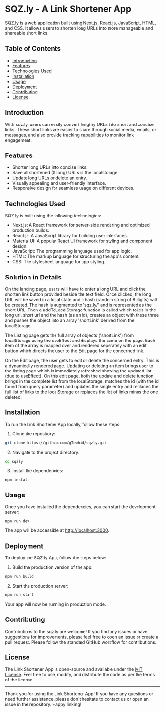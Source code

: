 # SQZ.ly - A Link Shortener App

SQZ.ly is a web application built using Next.js, React.js, JavaScript, HTML, and CSS. It allows users to shorten long URLs into more manageable and shareable short links.

## Table of Contents

- [Introduction](#introduction)
- [Features](#features)
- [Technologies Used](#technologies-used)
- [Installation](#installation)
- [Usage](#usage)
- [Deployment](#deployment)
- [Contributing](#contributing)
- [License](#license)

## Introduction

With sqz.ly, users can easily convert lengthy URLs into short and concise links. These short links are easier to share through social media, emails, or messages, and also provide tracking capabilities to monitor link engagement.

## Features

- Shorten long URLs into concise links.
- Save all shortened (& long) URLs in the localstorage.
- Update long URLs or delete an entry.
- Visually appealing and user-friendly interface.
- Responsive design for seamless usage on different devices.

## Technologies Used

SQZ.ly is built using the following technologies:

- Next.js: A React framework for server-side rendering and optimized production builds.
- React.js: A JavaScript library for building user interfaces.
- Material UI: A popular React UI framework for styling and component design.
- JavaScript: The programming language used for app logic.
- HTML: The markup language for structuring the app's content.
- CSS: The stylesheet language for app styling.

## Solution in Details

On the landing page, users will have to enter a long URL and click the shorten link button provided beside the text field. Once clicked, the long URL will be saved in a local state and a hash (random string of 8 digits) will be created. The hash is augmented to 'sqz.ly/' and is represented as the short URL. Then a addToLocalStorage function is called which takes in the long url, short url and the hash (as an id), creates an object with these three and pushes the object into an array 'shortLink' derived from the localStorage.

The Listing page gets the full array of objects ('shortLink') from localStorage using the useEffect and displays the same on the page. Each item of the array is mapped over and rendered seperately with an edit button which directs the user to the Edit page for the concerned link.

On the Edit page, the user gets to edit or delete the concerned entry. This is a dynamically rendered page. Updating or deleting an item brings user to the listing page which is immediately refreshed showing the updated list (due to useEffect). On this edit page, both the update and delete function brings in the complete list from the localStorage, matches the id (with the id found from query parameter) and updates the single entry and replaces the full list of links to the localStorage or replaces the list of links minus the one deleted.

## Installation

To run the Link Shortener App locally, follow these steps:

1. Clone the repository:

```bash
git clone https://github.com/gTowhid/sqzly.git
```

2. Navigate to the project directory:

```bash
cd sqzly
```

3. Install the dependencies:

```bash
npm install
```

## Usage

Once you have installed the dependencies, you can start the development server:

```bash
npm run dev
```

The app will be accessible at [http://localhost:3000](http://localhost:3000).

## Deployment

To deploy the SQZ.ly App, follow the steps below:

1. Build the production version of the app:

```bash
npm run build
```

2. Start the production server:

```bash
npm run start
```

Your app will now be running in production mode.

## Contributing

Contributions to the sqz.ly are welcome! If you find any issues or have suggestions for improvements, please feel free to open an issue or create a pull request. Please follow the standard GitHub workflow for contributions.

## License

The Link Shortener App is open-source and available under the [MIT License](LICENSE). Feel free to use, modify, and distribute the code as per the terms of the license.

---

Thank you for using the Link Shortener App! If you have any questions or need further assistance, please don't hesitate to contact us or open an issue in the repository. Happy linking!
